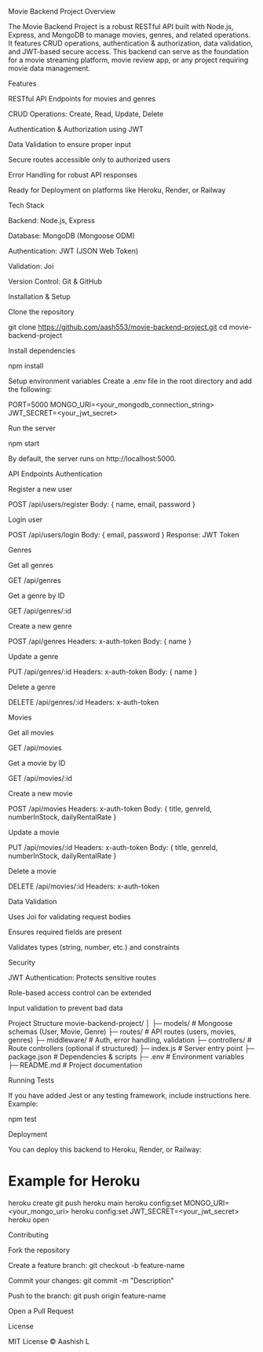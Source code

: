 Movie Backend Project
Overview

The Movie Backend Project is a robust RESTful API built with Node.js, Express, and MongoDB to manage movies, genres, and related operations. It features CRUD operations, authentication & authorization, data validation, and JWT-based secure access. This backend can serve as the foundation for a movie streaming platform, movie review app, or any project requiring movie data management.

Features

RESTful API Endpoints for movies and genres

CRUD Operations: Create, Read, Update, Delete

Authentication & Authorization using JWT

Data Validation to ensure proper input

Secure routes accessible only to authorized users

Error Handling for robust API responses

Ready for Deployment on platforms like Heroku, Render, or Railway

Tech Stack

Backend: Node.js, Express

Database: MongoDB (Mongoose ODM)

Authentication: JWT (JSON Web Token)

Validation: Joi

Version Control: Git & GitHub

Installation & Setup

Clone the repository

git clone https://github.com/aash553/movie-backend-project.git
cd movie-backend-project


Install dependencies

npm install


Setup environment variables
Create a .env file in the root directory and add the following:

PORT=5000
MONGO_URI=<your_mongodb_connection_string>
JWT_SECRET=<your_jwt_secret>


Run the server

npm start


By default, the server runs on http://localhost:5000.

API Endpoints
Authentication

Register a new user

POST /api/users/register
Body: { name, email, password }


Login user

POST /api/users/login
Body: { email, password }
Response: JWT Token

Genres

Get all genres

GET /api/genres


Get a genre by ID

GET /api/genres/:id


Create a new genre

POST /api/genres
Headers: x-auth-token
Body: { name }


Update a genre

PUT /api/genres/:id
Headers: x-auth-token
Body: { name }


Delete a genre

DELETE /api/genres/:id
Headers: x-auth-token

Movies

Get all movies

GET /api/movies


Get a movie by ID

GET /api/movies/:id


Create a new movie

POST /api/movies
Headers: x-auth-token
Body: { title, genreId, numberInStock, dailyRentalRate }


Update a movie

PUT /api/movies/:id
Headers: x-auth-token
Body: { title, genreId, numberInStock, dailyRentalRate }


Delete a movie

DELETE /api/movies/:id
Headers: x-auth-token

Data Validation

Uses Joi for validating request bodies

Ensures required fields are present

Validates types (string, number, etc.) and constraints

Security

JWT Authentication: Protects sensitive routes

Role-based access control can be extended

Input validation to prevent bad data

Project Structure
movie-backend-project/
│
├─ models/          # Mongoose schemas (User, Movie, Genre)
├─ routes/          # API routes (users, movies, genres)
├─ middleware/      # Auth, error handling, validation
├─ controllers/     # Route controllers (optional if structured)
├─ index.js         # Server entry point
├─ package.json     # Dependencies & scripts
├─ .env             # Environment variables
├─ README.md        # Project documentation

Running Tests

If you have added Jest or any testing framework, include instructions here.
Example:

npm test

Deployment

You can deploy this backend to Heroku, Render, or Railway:

# Example for Heroku
heroku create
git push heroku main
heroku config:set MONGO_URI=<your_mongo_uri>
heroku config:set JWT_SECRET=<your_jwt_secret>
heroku open

Contributing

Fork the repository

Create a feature branch: git checkout -b feature-name

Commit your changes: git commit -m "Description"

Push to the branch: git push origin feature-name

Open a Pull Request

License

MIT License © Aashish L

